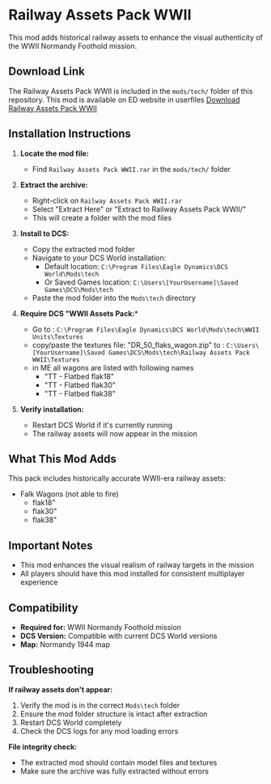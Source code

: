 # Railway Assets Pack WWII

This mod adds historical railway assets to enhance the visual authenticity of the WWII Normandy Foothold mission.

## Download Link

The Railway Assets Pack WWII is included in the `mods/tech/` folder of this repository.
This mod is available on ED website in userfiles
[Download Railway Assets Pack WWII](https://www.digitalcombatsimulator.com/en/files/3345513/)

## Installation Instructions

1. **Locate the mod file:**
   - Find `Railway Assets Pack WWII.rar` in the `mods/tech/` folder

2. **Extract the archive:**
   - Right-click on `Railway Assets Pack WWII.rar`
   - Select "Extract Here" or "Extract to Railway Assets Pack WWII/"
   - This will create a folder with the mod files

3. **Install to DCS:**
   - Copy the extracted mod folder
   - Navigate to your DCS World installation:
     - Default location: `C:\Program Files\Eagle Dynamics\DCS World\Mods\tech`
     - Or Saved Games location: `C:\Users\[YourUsername]\Saved Games\DCS\Mods\tech`
   - Paste the mod folder into the `Mods\tech` directory

4. **Require DCS "WWII Assets Pack:***
    - Go to : `C:\Program Files\Eagle Dynamics\DCS World\Mods\tech\WWII Units\Textures`
    - copy/paste the textures file: "DR_50_flaks_wagon.zip" to : `C:\Users\[YourUsername]\Saved Games\DCS\Mods\tech\Railway Assets Pack WWII\Textures`
    - in ME all wagons are listed with following names
        - "TT - Flatbed flak18"
        - "TT - Flatbed flak30"
        - "TT - Flatbed flak38"

5. **Verify installation:**
   - Restart DCS World if it's currently running
   - The railway assets will now appear in the mission

## What This Mod Adds

This pack includes historically accurate WWII-era railway assets:
- Falk Wagons (not able to fire)
    - flak18"
    - flak30"
    - flak38"

## Important Notes

- This mod enhances the visual realism of railway targets in the mission
- All players should have this mod installed for consistent multiplayer experience

## Compatibility

- **Required for:** WWII Normandy Foothold mission
- **DCS Version:** Compatible with current DCS World versions
- **Map:** Normandy 1944 map

## Troubleshooting

**If railway assets don't appear:**
1. Verify the mod is in the correct `Mods\tech` folder
2. Ensure the mod folder structure is intact after extraction
3. Restart DCS World completely
4. Check the DCS logs for any mod loading errors

**File integrity check:**
- The extracted mod should contain model files and textures
- Make sure the archive was fully extracted without errors
